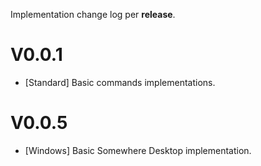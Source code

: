 Implementation change log per **release**.

# V0.0.1

* \[Standard\] Basic commands implementations.

# V0.0.5

* \[Windows\] Basic Somewhere Desktop implementation.